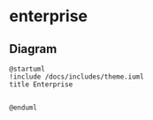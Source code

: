 # enterprise


## Diagram


```plantuml format="svg" classes="uml myDiagram"
@startuml
!include /docs/includes/theme.iuml
title Enterprise


@enduml
```
